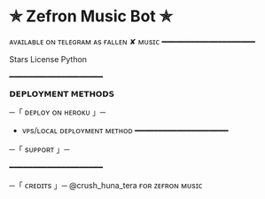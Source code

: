 # ✯ Zefron Music Bot ✯

ᴀᴠᴀɪʟᴀʙʟᴇ ᴏɴ ᴛᴇʟᴇɢʀᴀᴍ ᴀs ғᴀʟʟᴇɴ ✘ ᴍᴜsɪᴄ ━━━━━━━━━━━━━━━━━━━━

Stars  License Python  

━━━━━━━━━━━━━━━━━━━━

𝗗𝗘𝗣𝗟𝗢𝗬𝗠𝗘𝗡𝗧 𝗠𝗘𝗧𝗛𝗢𝗗𝗦

─「 ᴅᴇᴩʟᴏʏ ᴏɴ ʜᴇʀᴏᴋᴜ 」─

- ᴠᴘs/ʟᴏᴄᴀʟ ᴅᴇᴘʟᴏʏᴍᴇɴᴛ ᴍᴇᴛʜᴏᴅ
━━━━━━━━━━━━━━━━━━━━

─「 sᴜᴩᴩᴏʀᴛ 」─

━━━━━━━━━━━━━━━━━━━━

─「 ᴄʀᴇᴅɪᴛs 」─
@crush_huna_tera ғᴏʀ ᴢᴇғʀᴏɴ ᴍᴜsɪᴄ 